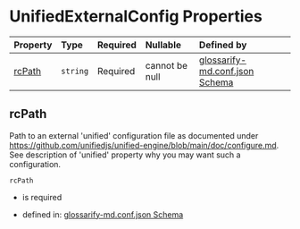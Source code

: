 # UnifiedExternalConfig Properties

| Property          | Type     | Required | Nullable       | Defined by                                                                                                                                                                                                                        |
| :---------------- | :------- | :------- | :------------- | :-------------------------------------------------------------------------------------------------------------------------------------------------------------------------------------------------------------------------------- |
| [rcPath](#rcpath) | `string` | Required | cannot be null | [glossarify-md.conf.json Schema](schema-defs-unified-external-config-properties-rcpath.md "https://raw.githubusercontent.com/about-code/glossarify-md/v5.0.0/conf/v5/schema.json#/$defs/UnifiedExternalConfig/properties/rcPath") |

## rcPath

Path to an external 'unified' configuration file as documented under <https://github.com/unifiedjs/unified-engine/blob/main/doc/configure.md>. See description of 'unified' property why you may want such a configuration.

`rcPath`

*   is required

*   defined in: [glossarify-md.conf.json Schema](schema-defs-unified-external-config-properties-rcpath.md "https://raw.githubusercontent.com/about-code/glossarify-md/v5.0.0/conf/v5/schema.json#/$defs/UnifiedExternalConfig/properties/rcPath")
